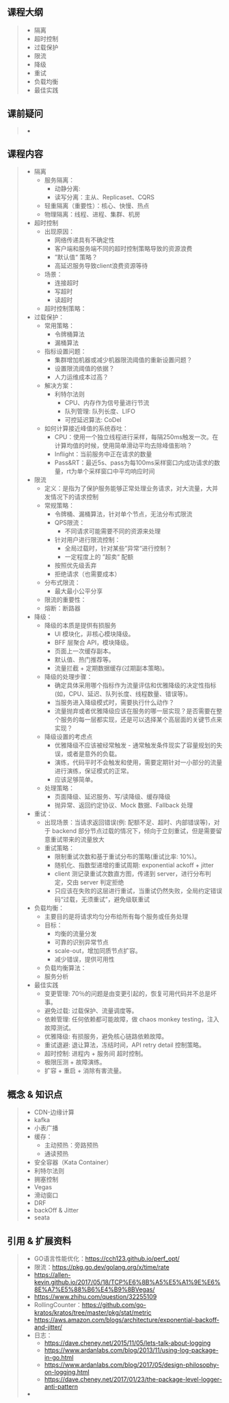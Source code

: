 ## 课程大纲

>- 隔离
>- 超时控制
>- 过载保护
>- 限流
>- 降级
>- 重试
>- 负载均衡
>- 最佳实践



## 课前疑问

> - 

## 课程内容

> - 隔离
>   - 服务隔离：
>     - 动静分离:
>     - 读写分离：主从、Replicaset、CQRS
>   - 轻重隔离（重要性）：核心、快慢、热点
>   - 物理隔离：线程、进程、集群、机房
> - 超时控制
>   - 出现原因：
>     - 网络传递具有不确定性
>     - 客户端和服务端不同的超时控制策略导致的资源浪费
>     - ”默认值“ 策略？
>     - 高延迟服务导致client浪费资源等待
>   - 场景：
>     - 连接超时
>     - 写超时
>     - 读超时
>   - 超时控制策略：
> - 过载保护：
>   - 常用策略：
>     - 令牌桶算法
>     - 漏桶算法
>   - 指标设置问题：
>     - 集群增加机器或减少机器限流阈值的重新设置问题？
>     - 设置限流阈值的依据？
>     - 人力运维成本过高？
>   - 解决方案：
>     - 利特尔法则
>       - CPU、内存作为信号量进行节流
>       - 队列管理: 队列长度、LIFO
>       - 可控延迟算法: CoDel
>   - 如何计算接近峰值的系统吞吐：
>     - CPU：使用一个独立线程进行采样，每隔250ms触发一次。在计算均值的时候，使用简单滑动平均去除峰值影响？
>     - Inflight：当前服务中正在请求的数量
>     - Pass&RT：最近5s、pass为每100ms采样窗口内成功请求的数量，rt为单个采样窗口中平均响应时间
> - 限流
>   - 定义：是指为了保护服务能够正常处理业务请求，对大流量，大并发情况下的请求控制
>   - 常规策略：
>     - 令牌桶、漏桶算法，针对单个节点，无法分布式限流
>     - QPS限流：
>       - 不同请求可能需要不同的资源来处理
>     - 针对用户进行限流控制：
>       - 全局过载时，针对某些”异常“进行控制？
>       - 一定程度上的 ”超卖“ 配额
>     - 按照优先级丢弃
>     - 拒绝请求（也需要成本）
>   - 分布式限流：
>     - 最大最小公平分享
>   - 限流的重要性：
>   - 熔断：断路器
> - 降级：
>   - 降级的本质是提供有损服务
>     - UI 模块化，非核心模块降级。
>     - BFF 层聚合 API，模块降级。
>     - 页面上一次缓存副本。
>     - 默认值、热门推荐等。
>     - 流量拦截 + 定期数据缓存(过期副本策略)。
>   - 降级的处理步骤：
>     - 确定具体采用哪个指标作为流量评估和优雅降级的决定性指标(如，CPU、延迟、队列长度、线程数量、错误等)。
>     - 当服务进入降级模式时，需要执行什么动作？
>     - 流量抛弃或者优雅降级应该在服务的哪一层实现？是否需要在整个服务的每一层都实现，还是可以选择某个高层面的关键节点来实现？
>   - 降级设置的考虑点
>     - 优雅降级不应该被经常触发 - 通常触发条件现实了容量规划的失误，或者是意外的负载。
>     - 演练，代码平时不会触发和使用，需要定期针对一小部分的流量进行演练，保证模式的正常。
>     - 应该足够简单。
>   - 处理策略：
>     - 页面降级、延迟服务、写/读降级、缓存降级
>     - 抛异常、返回约定协议、Mock 数据、Fallback 处理
> - 重试：
>   - 出现场景：当请求返回错误(例: 配额不足、超时、内部错误等)，对于 backend 部分节点过载的情况下，倾向于立刻重试，但是需要留意重试带来的流量放大
>   - 重试策略：
>     - 限制重试次数和基于重试分布的策略(重试比率: 10%)。
>     - 随机化、指数型递增的重试周期: exponential ackoff + jitter
>     - client 测记录重试次数直方图，传递到 server，进行分布判定，交由 server 判定拒绝
>     - 只应该在失败的这层进行重试，当重试仍然失败，全局约定错误码“过载，无须重试”，避免级联重试
> - 负载均衡：
>   - 主要目的是将请求均匀分布给所有每个服务或任务处理
>   - 目标：
>     - 均衡的流量分发
>     - 可靠的识别异常节点
>     - scale-out，增加同质节点扩容。
>     - 减少错误，提供可用性
>   - 负载均衡算法：
>   - 服务分析
> - 最佳实践
>   - 变更管理:
>     70％的问题是由变更引起的，恢复可用代码并不总是坏事。
>   - 避免过载:
>     过载保护、流量调度等。
>   - 依赖管理:
>     任何依赖都可能故障，做 chaos monkey testing，注入故障测试。
>   - 优雅降级:
>     有损服务，避免核心链路依赖故障。
>   - 重试退避:
>     退让算法，冻结时间，API retry detail 控制策略。
>   - 超时控制:
>     进程内 + 服务间 超时控制。
>   - 极限压测 + 故障演练。
>   - 扩容 + 重启 + 消除有害流量。



## 概念 & 知识点

> - CDN-边缘计算
> - kafka
> - 小表广播
> - 缓存：
>   - 主动预热：旁路预热
>   - 通读预热
> - 安全容器（Kata Container）
> - 利特尔法则
> - 拥塞控制
> - Vegas
> - 滑动窗口
> - DRF
> - backOff & Jitter
> - seata

## 引用 & 扩展资料

> - GO语言性能优化：https://cch123.github.io/perf_opt/
> - 限流：https://pkg.go.dev/golang.org/x/time/rate
> - https://allen-kevin.github.io/2017/05/18/TCP%E6%8B%A5%E5%A1%9E%E6%8E%A7%E5%88%B6%E4%B9%8BVegas/
> - https://www.zhihu.com/question/32255109
> - RollingCounter：https://github.com/go-kratos/kratos/tree/master/pkg/stat/metric
> - https://aws.amazon.com/blogs/architecture/exponential-backoff-and-jitter/
> - 日志：
>   - https://dave.cheney.net/2015/11/05/lets-talk-about-logging
>   - https://www.ardanlabs.com/blog/2013/11/using-log-package-in-go.html
>   - https://www.ardanlabs.com/blog/2017/05/design-philosophy-on-logging.html
>   - https://dave.cheney.net/2017/01/23/the-package-level-logger-anti-pattern
> - 